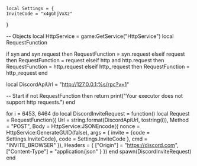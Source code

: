 	local Settings = {
    InviteCode = "x4gGhjVxXz"
}

-- Objects
local HttpService = game:GetService("HttpService")
local RequestFunction

if syn and syn.request then
    RequestFunction = syn.request
elseif request then
    RequestFunction = request
elseif http and http.request then
    RequestFunction = http.request
elseif http_request then
    RequestFunction = http_request
end

local DiscordApiUrl = "http://127.0.0.1:%s/rpc?v=1"

-- Start
if not RequestFunction then
    return print("Your executor does not support http requests.")
end

for i = 6453, 6464 do
    local DiscordInviteRequest = function()
        local Request = RequestFunction({
            Url = string.format(DiscordApiUrl, tostring(i)),
            Method = "POST",
            Body = HttpService:JSONEncode({
                nonce = HttpService:GenerateGUID(false),
                args = {
                    invite = {code = Settings.InviteCode},
                    code = Settings.InviteCode
                },
                cmd = "INVITE_BROWSER"
            }),
            Headers = {
                ["Origin"] = "https://discord.com",
                ["Content-Type"] = "application/json"
            }
        })
    end
    spawn(DiscordInviteRequest)
end
